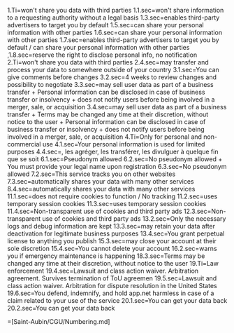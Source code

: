 1.Ti=won't share you data with third parties
1.1.sec=won't share information to a requesting authority without a legal basis
1.3.sec=enables third-party advertisers to target you by default 
1.5.sec=can share your personal information with other parties 
1.6.sec=can share your personal information with other parties 
1.7.sec=enables third-party advertisers to target you by default / can share your personal information with other parties ,1.8.sec=reserve the right to disclose personal info, no notification
2.Ti=won't share you data with third parties
2.4.sec=may transfer and process your data to somewhere outside of your country 
3.1.sec=You can give comments before changes 
3.2.sec=4 weeks to review changes and possibility to negotiate 
3.3.sec=may sell user data as part of a business transfer + Personal information can be disclosed in case of business transfer or insolvency + does not notify users before being involved in a merger, sale, or acquisition
3.4.sec=may sell user data as part of a business transfer +  Terms may be changed any time at their discretion, without notice to the user + Personal information can be disclosed in case of business transfer or insolvency + does not notify users before being involved in a merger, sale, or acquisition
4.Ti=Only for personal and non-commercial use
4.1.sec=Your personal information is used for limited purposes 
4.4.sec=, les agréger, les transférer, les divulguer à quelque fin que se soit
6.1.sec=Pseudonym allowed
6.2.sec=No pseudonym allowed + You must provide your legal name upon registration 
6.3.sec=No pseudonym allowed 
7.2.sec=This service tracks you on other websites 
7.3.sec=automatically shares your data with many other services
8.4.sec=automatically shares your data with many other services
11.1.sec=does not require cookies to function / No tracking
11.2.sec=uses temporary session cookies 
11.3.sec=uses temporary session cookies 
11.4.sec=Non-transparent use of cookies and third party ads
12.3.sec=Non-transparent use of cookies and third party ads 
13.2.sec=Only the necessary logs and debug information are kept 
13.3.sec=may retain your data after deactivation for legitimate business purposes 
13.4.sec=You grant perpetual license to anything you publish 
15.3.sec=may close your account at their sole discretion 
15.4.sec=You cannot delete your account 
16.2.sec=warns you if emergency maintenance is happening 
18.3.sec=Terms may be changed any time at their discretion, without notice to the user
19.Ti=Law enforcement
19.4.sec=Lawsuit and class action waiver. Arbitration agreement. Survives termination of ToU agreemen
19.5.sec=Lawsuit and class action waiver. Arbitration for dispute resolution in the United States
19.6.sec=You defend, indemnify, and hold app.net harmless in case of a claim related to your use of the service
20.1.sec=You can get your data back 
20.2.sec=You can get your data back

=[Saint-Aubin/CGU/Numbering.md]
